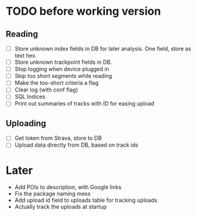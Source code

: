 TODO before working version
===========================

Reading
-------

- [ ] Store unknown index fields in DB for later analysis. One field, store as text hex.
- [ ] Store unknown trackpoint fields in DB.
- [ ] Stop logging when device plugged in
- [ ] Skip too short segments while reading
- [ ] Make the too-short criteria a flag
- [ ] Clear log (with conf flag)
- [ ] SQL Indices
- [ ] Print out summaries of tracks with ID for easing upload

Uploading
---------

- [ ] Get token from Strava, store to DB
- [ ] Upload data directly from DB, based on track ids

Later
=====

- Add POIs to description, with Google links
- Fix the package naming mess
- Add upload id field to uploads table for tracking uploads
- Actually track the uploads at startup
